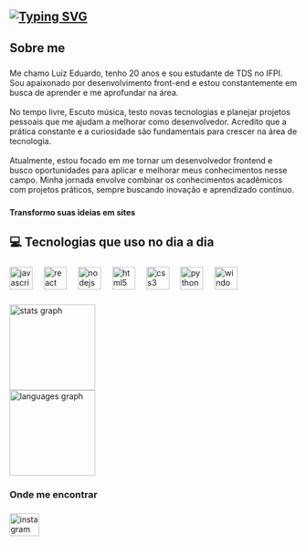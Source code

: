 ## [![Typing SVG](https://readme-typing-svg.demolab.com?font=Fira+Code&pause=1000&color=40cfff&random=false&width=435&lines=Ol%C3%A1!+Eu+sou+Luiz+Eduardo)](https://git.io/typing-svg)

###

<h2 align="left">Sobre me</h2>

###

<p align="left">Me chamo Luiz Eduardo, tenho 20 anos e sou estudante de TDS no IFPI. Sou apaixonado por desenvolvimento front-end e estou constantemente em busca de aprender e me aprofundar na área.<br><br>No tempo livre, Escuto música, testo novas tecnologias e planejar projetos pessoais que me ajudam a melhorar como desenvolvedor. Acredito que a prática constante e a curiosidade são fundamentais para crescer na área de tecnologia.<br><br>Atualmente, estou focado em me tornar um desenvolvedor frontend e busco oportunidades para aplicar e melhorar meus conhecimentos nesse campo. Minha jornada envolve combinar os conhecimentos acadêmicos com projetos práticos, sempre buscando inovação e aprendizado contínuo.</p>

###

<h4 align="left">Transformo suas ideias em sites</h4>

###

<h2 align="left">💻 Tecnologias que uso no dia a dia</h2>

###

<div align="left">
  <img src="https://cdn.simpleicons.org/javascript/F7DF1E" height="40" alt="javascript logo"  />
  <img width="12" />
  <img src="https://cdn.simpleicons.org/react/61DAFB" height="40" alt="react logo"  />
  <img width="12" />
  <img src="https://cdn.jsdelivr.net/gh/devicons/devicon/icons/nodejs/nodejs-original.svg" height="40" alt="nodejs logo"  />
  <img width="12" />
  <img src="https://cdn.jsdelivr.net/gh/devicons/devicon/icons/html5/html5-original.svg" height="40" alt="html5 logo"  />
  <img width="12" />
  <img src="https://cdn.simpleicons.org/css3/1572B6" height="40" alt="css3 logo"  />
  <img width="12" />
  <img src="https://cdn.jsdelivr.net/gh/devicons/devicon/icons/python/python-original.svg" height="40" alt="python logo"  />
  <img width="12" />
  <img src="https://cdn.jsdelivr.net/gh/devicons/devicon/icons/windows8/windows8-original.svg" height="40" alt="windows8 logo"  />
</div>

###

<div align="left">
  <img src="https://github-readme-stats.vercel.app/api?username=LuizEduardo20&hide_title=false&hide_rank=false&show_icons=true&include_all_commits=true&count_private=true&disable_animations=false&theme=algolia&locale=en&hide_border=true&order=1" height="150" alt="stats graph"  /></br>
  <img src="https://github-readme-stats.vercel.app/api/top-langs?username=LuizEduardo20&locale=en&hide_title=false&layout=compact&card_width=320&langs_count=10&theme=algolia&hide_border=true&order=2" height="150" alt="languages graph"  />
</div>

###

<h3 align="left">Onde me encontrar</h3>

###

<div align="left">
  <a href="https://www.instagram.com/luiz_eduardo19_/" target="_blank">
    <img src="https://raw.githubusercontent.com/maurodesouza/profile-readme-generator/master/src/assets/icons/social/instagram/default.svg" width="52" height="40" alt="instagram logo"  />
  </a>
</div>

###
